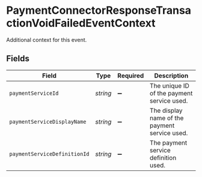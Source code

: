 # PaymentConnectorResponseTransactionVoidFailedEventContext

Additional context for this event.


## Fields

| Field                                         | Type                                          | Required                                      | Description                                   |
| --------------------------------------------- | --------------------------------------------- | --------------------------------------------- | --------------------------------------------- |
| `paymentServiceId`                            | *string*                                      | :heavy_minus_sign:                            | The unique ID of the payment service used.    |
| `paymentServiceDisplayName`                   | *string*                                      | :heavy_minus_sign:                            | The display name of the payment service used. |
| `paymentServiceDefinitionId`                  | *string*                                      | :heavy_minus_sign:                            | The payment service definition used.          |